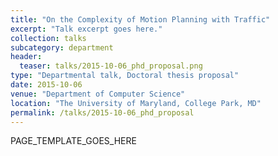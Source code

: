 ```yaml
---
title: "On the Complexity of Motion Planning with Traffic"
excerpt: "Talk excerpt goes here."
collection: talks
subcategory: department
header: 
  teaser: talks/2015-10-06_phd_proposal.png
type: "Departmental talk, Doctoral thesis proposal"
date: 2015-10-06
venue: "Department of Computer Science"
location: "The University of Maryland, College Park, MD"
permalink: /talks/2015-10-06_phd_proposal
---
```


PAGE_TEMPLATE_GOES_HERE
